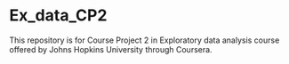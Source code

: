 # Ex_data_CP2
This repository is for Course Project 2 in Exploratory data analysis course offered by Johns Hopkins University through Coursera.
